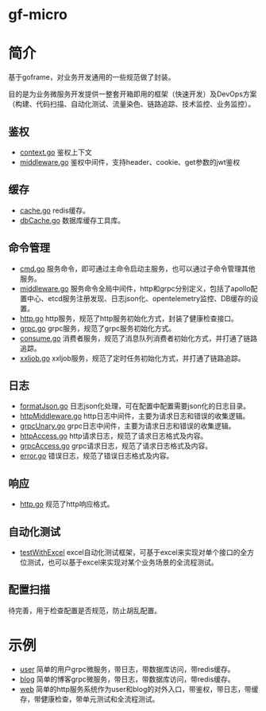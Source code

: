 # gf-micro

# 简介

基于goframe，对业务开发通用的一些规范做了封装。

目的是为业务微服务开发提供一整套开箱即用的框架（快速开发）及DevOps方案（构建、代码扫描、自动化测试、流量染色、链路追踪、技术监控、业务监控）。

## 鉴权

- [context.go](auth%2Fcontext.go) 鉴权上下文
- [middleware.go](auth%2Fmiddleware.go) 鉴权中间件，支持header、cookie、get参数的jwt鉴权

## 缓存

- [cache.go](cache%2Fcache.go) redis缓存。
- [dbCache.go](cache%2FdbCache.go) 数据库缓存工具库。

## 命令管理

- [cmd.go](cmd%2Fcmd.go) 服务命令，即可通过主命令启动主服务，也可以通过子命令管理其他服务。
- [middleware.go](cmd%2Fmiddleware.go) 服务命令全局中间件，http和grpc分别定义，包括了apollo配置中心、etcd服务注册发现、日志json化、opentelemetry监控、DB缓存的设置。
- [http.go](cmd%2Fhttp.go) http服务，规范了http服务初始化方式，封装了健康检查接口。
- [grpc.go](cmd%2Fgrpc.go) grpc服务，规范了grpc服务初始化方式。
- [consume.go](cmd%2Fconsume.go) 消费者服务，规范了消息队列消费者初始化方式，并打通了链路追踪。
- [xxljob.go](cmd%2Fxxljob.go) xxljob服务，规范了定时任务初始化方式，并打通了链路追踪。

## 日志

- [formatJson.go](logging%2FformatJson.go) 日志json化处理，可在配置中配置需要json化的日志目录。
- [httpMiddleware.go](logging%2FhttpMiddleware.go) http日志中间件，主要为请求日志和错误的收集逻辑。
- [grpcUnary.go](logging%2FgrpcUnary.go) grpc日志中间件，主要为请求日志和错误的收集逻辑。
- [httpAccess.go](logging%2FhttpAccess.go) http请求日志，规范了请求日志格式及内容。
- [grpcAccess.go](logging%2FgrpcAccess.go) grpc请求日志，规范了请求日志格式及内容。
- [error.go](logging%2Ferror.go) 错误日志，规范了错误日志格式及内容。

## 响应

- [http.go](response%2Fhttp.go) 规范了http响应格式。

## 自动化测试

- [testWithExcel](testWithExcel) excel自动化测试框架，可基于excel来实现对单个接口的全方位测试，也可以基于excel来实现对某个业务场景的全流程测试。

## 配置扫描
待完善，用于检查配置是否规范，防止胡乱配置。

# 示例

- [user](example%2Fuser) 简单的用户grpc微服务，带日志，带数据库访问，带redis缓存。
- [blog](example%2Fblog) 简单的博客grpc微服务，带日志，带数据库访问，带redis缓存。
- [web](example%2Fweb) 简单的http服务系统作为user和blog的对外入口，带鉴权，带日志，带缓存，带健康检查，带单元测试和全流程测试。
